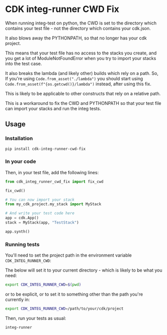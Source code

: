 # CDK integ-runner CWD Fix

When running integ-test on python, the CWD is set to the directory which
contains your test file - not the directory which contains your cdk.json.

It also blows away the PYTHONPATH, so that no longer has your cdk project.

This means that your test file has no access to the stacks you create, and
you get a lot of ModuleNotFoundError when you try to import your stacks into
the test case.

It also breaks the lambda (and likely other) builds which rely on a path. So,
If you're using `Code.from_asset("./lambda")` you should start using
`Code.from_asset(f"{os.getcwd()}/lambda")` instead, after using this fix.

This is likely to be applicable to other constructs that rely on a relative path.

This is a workaround to fix the CWD and PYTHONPATH so that your test file
can import your stacks and run the integ tests.

## Usage

### Installation

``` bash
pip install cdk-integ-runner-cwd-fix
```


### In your code

Then, in your test file, add the following lines:

```python
from cdk_integ_runner_cwd_fix import fix_cwd

fix_cwd()

# You can now import your stack
from my_cdk_project.my_stack import MyStack

# And write your test code here
app = cdk.App()
stack = MyStack(app, "TestStack")

app.synth()
```

### Running tests

You'll need to set the project path in the environment variable `CDK_INTEG_RUNNER_CWD`:

The below will set it to your current directory - which is likely to be what you need:

```bash
export CDK_INTEG_RUNNER_CWD=$(pwd)
```

or to be explicit, or to set it to something other than the path you're currently in:

```bash
export CDK_INTEG_RUNNER_CWD=/path/to/your/cdk/project
```

Then, run your tests as usual:

```bash
integ-runner
```